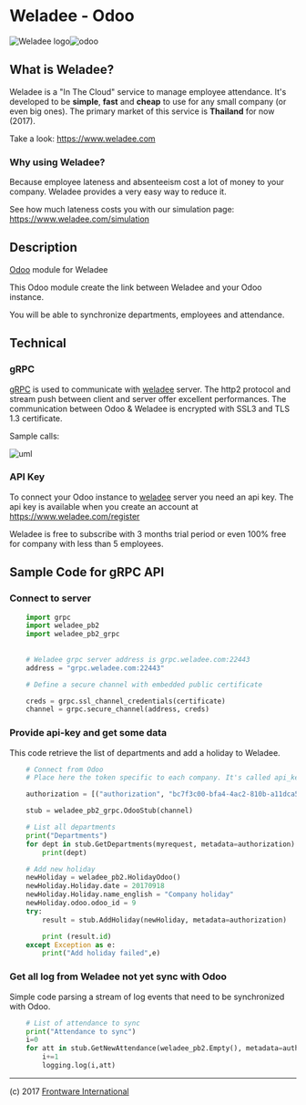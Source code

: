 # Weladee - Odoo 



![Weladee logo](https://vgy.me/jlVton.png)![odoo](https://goo.gl/D9uZDJ)

## What is Weladee?

Weladee is a "In The Cloud" service to manage employee attendance.
It's developed to be **simple**, **fast** and **cheap** to use for any small company (or even big ones).
The primary market of this service is **Thailand** for now (2017).

Take a look: https://www.weladee.com

### Why using Weladee?

Because employee lateness and absenteeism cost a lot of money to your company.
Weladee provides a very easy way to reduce it.

See how much lateness costs you with our simulation page: https://www.weladee.com/simulation

## Description

[Odoo](https://www.odoo.co.th) module for Weladee

This Odoo module create the link between Weladee and your Odoo instance.

You will be able to synchronize departments, employees and attendance.

## Technical

### gRPC

[gRPC](https://grpc.io) is used to communicate with [weladee](https://www.weladee.com) server.
The http2 protocol and stream push between client and server offer excellent performances.
The communication between Odoo & Weladee is encrypted with SSL3 and TLS 1.3 certificate.

Sample calls:

![uml](https://goo.gl/37LBQS)


### API Key

To connect your Odoo instance to [weladee](https://www.weladee.com) server you need an api key.
The api key is available when you create an account at https://www.weladee.com/register

Weladee is free to subscribe with 3 months trial period or even 100% free for company with less than 5 employees.


## Sample Code for gRPC API

### Connect to server

```python
    import grpc
    import weladee_pb2
    import weladee_pb2_grpc
  
   
    # Weladee grpc server address is grpc.weladee.com:22443
    address = "grpc.weladee.com:22443"

    # Define a secure channel with embedded public certificate

    creds = grpc.ssl_channel_credentials(certificate)
    channel = grpc.secure_channel(address, creds)
```

### Provide api-key and get some data


This code retrieve the list of departments and add a holiday to Weladee.

```python
    # Connect from Odoo
    # Place here the token specific to each company. It's called api_key in table company

    authorization = [("authorization", "bc7f3c00-bfa4-4ac2-810b-a11dca5ec48e")]

    stub = weladee_pb2_grpc.OdooStub(channel)

    # List all departments
    print("Departments")
    for dept in stub.GetDepartments(myrequest, metadata=authorization):
        print(dept)

    # Add new holiday
    newHoliday = weladee_pb2.HolidayOdoo()
    newHoliday.Holiday.date = 20170918
    newHoliday.Holiday.name_english = "Company holiday"
    newHoliday.odoo.odoo_id = 9
    try:
        result = stub.AddHoliday(newHoliday, metadata=authorization)

        print (result.id)
    except Exception as e:
        print("Add holiday failed",e)
```
### Get all log from Weladee not yet sync with Odoo

Simple code parsing a stream of log events that need to be synchronized with Odoo.

```python
    # List of attendance to sync
    print("Attendance to sync")
    i=0
    for att in stub.GetNewAttendance(weladee_pb2.Empty(), metadata=authorization):
        i+=1
        logging.log(i,att)
```
      

--------------------------------------------------------------
(c) 2017 [Frontware International](https://www.frontware.co.th)